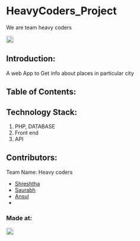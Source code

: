 # HeavyCoders_Project
We are team heavy coders


<a href="https://hack36.com"> <img src="http://bit.ly/BuiltAtHack36" height=20px> </a>


## Introduction:
  A web App to Get info about places in particular city
  
## Table of Contents:

## Technology Stack:
  1) PHP, DATABASE
  2) Front end 
  3) API
  

## Contributors:

Team Name: Heavy coders

* [Shreshtha](https://github.com/shrey-101)
* [Saurabh](https://github.com/sy425191)
* [Ansul](https://github.com/AnshulSutrakar)
*


### Made at:
<a href="https://hack36.com"> <img src="http://bit.ly/BuiltAtHack36" height=20px> </a>
